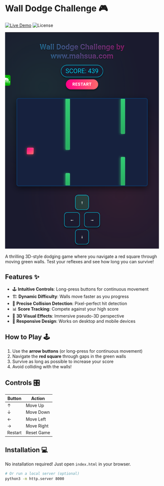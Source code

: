 # Wall Dodge Challenge 🎮


[![Live Demo](https://img.shields.io/badge/Live_Demo-🌐_Brightgreen?style=for-the-badge)](https://mahsuait.github.io/Modern-Calculator/)
![License](https://img.shields.io/badge/License-MIT-blue?style=for-the-badge)

![Calculator Screenshot](screenshot.png) <!-- Add your screenshot here -->

A thrilling 3D-style dodging game where you navigate a red square through moving green walls. Test your reflexes and see how long you can survive!

## Features ✨

- 🕹️ **Intuitive Controls**: Long-press buttons for continuous movement
- 🏗️ **Dynamic Difficulty**: Walls move faster as you progress
- 🎯 **Precise Collision Detection**: Pixel-perfect hit detection
- 📊 **Score Tracking**: Compete against your high score
- 🌈 **3D Visual Effects**: Immersive pseudo-3D perspective
- 📱 **Responsive Design**: Works on desktop and mobile devices

## How to Play 🕹️

1. Use the **arrow buttons** (or long-press for continuous movement)
2. Navigate the **red square** through gaps in the green walls
3. Survive as long as possible to increase your score
4. Avoid colliding with the walls!

## Controls 🎛️

| Button | Action       |
|--------|-------------|
| ↑      | Move Up     |
| ↓      | Move Down   |
| ←      | Move Left   |
| →      | Move Right  |
| Restart| Reset Game  |

## Installation 💻

No installation required! Just open `index.html` in your browser.

```bash
# Or run a local server (optional)
python3 -m http.server 8000
